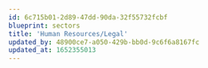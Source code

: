 ```yaml
---
id: 6c715b01-2d89-47dd-90da-32f55732fcbf
blueprint: sectors
title: 'Human Resources/Legal'
updated_by: 48900ce7-a050-429b-bb0d-9c6f6a8167fc
updated_at: 1652355013
---
```

